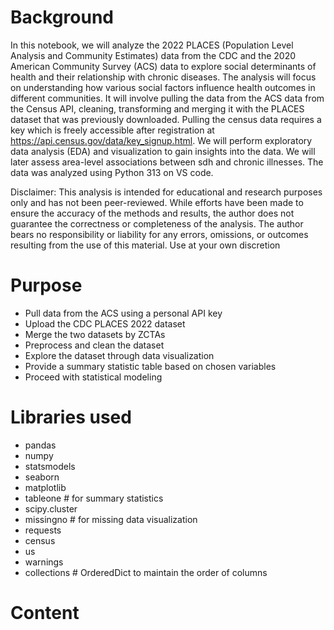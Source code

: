 # Background
In this notebook, we will analyze the 2022 PLACES (Population Level Analysis and Community Estimates) data from the CDC and the 2020 American Community Survey (ACS) data to explore social determinants of health and their relationship with chronic diseases. The analysis will focus on understanding how various social factors influence health outcomes in different communities. It will involve pulling the data from the ACS data from the Census API, cleaning, transforming and merging it with the PLACES dataset that was previously downloaded. Pulling the census data requires a key which is freely accessible after registration at https://api.census.gov/data/key_signup.html. We will perform exploratory data analysis (EDA) and visualization to gain insights into the data. We will later assess area-level associations between sdh and chronic illnesses. The data was analyzed using Python 313 on VS code.

Disclaimer: This analysis is intended for educational and research purposes only and has not been peer-reviewed. While efforts have been made to ensure the accuracy of the methods and results, the author does not guarantee the correctness or completeness of the analysis. The author bears no responsibility or liability for any errors, omissions, or outcomes resulting from the use of this material. Use at your own discretion

# Purpose
- Pull data from the ACS using a personal API key
- Upload the CDC PLACES 2022 dataset
- Merge the two datasets by ZCTAs
- Preprocess and clean the dataset
- Explore the dataset through data visualization
- Provide a summary statistic table based on chosen variables
- Proceed with statistical modeling

# Libraries used
- pandas
- numpy
- statsmodels
- seaborn
- matplotlib
- tableone # for summary statistics
- scipy.cluster
- missingno # for missing data visualization
- requests
- census
- us
- warnings
- collections # OrderedDict to maintain the order of columns

# Content
